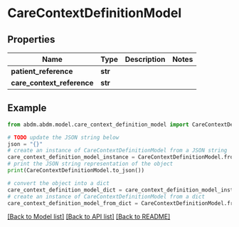 # CareContextDefinitionModel


## Properties

Name | Type | Description | Notes
------------ | ------------- | ------------- | -------------
**patient_reference** | **str** |  | 
**care_context_reference** | **str** |  | 

## Example

```python
from abdm.abdm.model.care_context_definition_model import CareContextDefinitionModel

# TODO update the JSON string below
json = "{}"
# create an instance of CareContextDefinitionModel from a JSON string
care_context_definition_model_instance = CareContextDefinitionModel.from_json(json)
# print the JSON string representation of the object
print(CareContextDefinitionModel.to_json())

# convert the object into a dict
care_context_definition_model_dict = care_context_definition_model_instance.to_dict()
# create an instance of CareContextDefinitionModel from a dict
care_context_definition_model_from_dict = CareContextDefinitionModel.from_dict(care_context_definition_model_dict)
```
[[Back to Model list]](../README.md#documentation-for-models) [[Back to API list]](../README.md#documentation-for-api-endpoints) [[Back to README]](../README.md)


